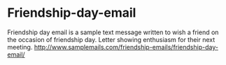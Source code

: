 Friendship-day-email
====================

Friendship day email is a sample text message written to wish a friend on the occasion of friendship day. Letter showing enthusiasm for their next meeting. http://www.samplemails.com/friendship-emails/friendship-day-email/
